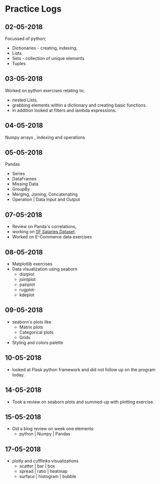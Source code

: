 # Practice Logs

02-05-2018
---
Focussed of python;

*   Dictionaries - creating, indexing,
*   Lists
*   Sets - collection of unique elements
*   Tuples

03-05-2018
---
Worked on python exercises relating to;
*   nested Lists,
*   grabbing elements within a dictionary and creating basic
functions.
* In addition looked at filters and lambda expressions.

04-05-2018
---
Numpy arrays , indexing and operations

05-05-2018
---
Pandas
*   Series
*   DataFrames
*   Missing Data
*   GroupBy
*   Merging, Joining, Concatenating
*   Operation | Data Input and Output

07-05-2018
---
*   Review on Panda's correlations,
*   working on [SF Salaries Dataset](https://www.kaggle.com/kaggle/sf-salaries).
*   Worked on E-Commerce data exercises

08-05-2018
---
*   Matplotlib exercises
*   Data visualization using seaborn
    -   distplot
    -   jointplot
    -   pairplot
    -   rugplot-    
    -   kdeplot

09-05-2018
---
*   seaborn's plots like
    -   Matrix plots
    -   Categorical plots
    -   Grids
*   Styling and colors palette

10-05-2018
---
*   looked at Flask python framework and did not
    follow up on the program today.

14-05-2018
---
*   Took a review on seaborn plots and summed-up
    with plotting exercise.

15-05-2018
---
*   Did a blog review on week one elements:
    -   python | Numpy | Pandas

17-05-2018
---
*   plotly and cufflinks visualizations
    -   scatter | bar | box
    -   spread | ratio | heatmap
    -   surface | histogram | bubble
